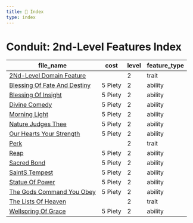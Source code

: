 ```yaml
---
title: 📑 Index
type: index
---
```


# Conduit: 2nd-Level Features Index

| file_name                                                            | cost    | level | feature_type |
| -------------------------------------------------------------------- | ------- | ----- | ------------ |
| [2Nd-Level Domain Feature](2Nd-Level%20Domain%20Feature)             |         | 2     | trait        |
| [Blessing Of Fate And Destiny](Blessing%20Of%20Fate%20And%20Destiny) | 5 Piety | 2     | ability      |
| [Blessing Of Insight](Blessing%20Of%20Insight)                       | 5 Piety | 2     | ability      |
| [Divine Comedy](Divine%20Comedy)                                     | 5 Piety | 2     | ability      |
| [Morning Light](Morning%20Light)                                     | 5 Piety | 2     | ability      |
| [Nature Judges Thee](Nature%20Judges%20Thee)                         | 5 Piety | 2     | ability      |
| [Our Hearts Your Strength](Our%20Hearts%20Your%20Strength)           | 5 Piety | 2     | ability      |
| [Perk](Perk)                                                         |         | 2     | trait        |
| [Reap](Reap)                                                         | 5 Piety | 2     | ability      |
| [Sacred Bond](Sacred%20Bond)                                         | 5 Piety | 2     | ability      |
| [SaintS Tempest](SaintS%20Tempest)                                   | 5 Piety | 2     | ability      |
| [Statue Of Power](Statue%20Of%20Power)                               | 5 Piety | 2     | ability      |
| [The Gods Command You Obey](The%20Gods%20Command%20You%20Obey)       | 5 Piety | 2     | ability      |
| [The Lists Of Heaven](The%20Lists%20Of%20Heaven)                     |         | 2     | trait        |
| [Wellspring Of Grace](Wellspring%20Of%20Grace)                       | 5 Piety | 2     | ability      |
